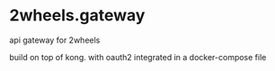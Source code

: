 # 2wheels.gateway
api gateway for 2wheels

build on top of kong. 
with oauth2 integrated in a docker-compose file
